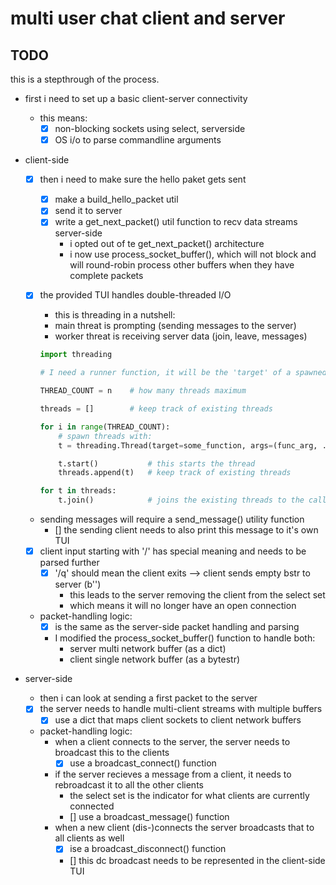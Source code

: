 # multi user chat client and server

## TODO

this is a stepthrough of the process.

* first i need to set up a basic client-server connectivity
    - this means:
        - [x]   non-blocking sockets using select, serverside
        - [x]   OS i/o to parse commandline arguments

* client-side 
    - [x] then i need to make sure the hello paket gets sent
        - [x] make a build_hello_packet util
        - [x] send it to server
        - [x] write a get_next_packet() util function to recv data streams server-side
            - i opted out of te get_next_packet() architecture
            - i now use process_socket_buffer(), which will not block and
            will round-robin process other buffers when they have complete packets
    - [x] the provided TUI handles double-threaded I/O
        - this is threading in a nutshell:
        - main threat is prompting (sending messages to the server)
        - worker threat is receiving server data (join, leave, messages)

        ```python
        import threading

        # I need a runner function, it will be the 'target' of a spawned thread
        
        THREAD_COUNT = n    # how many threads maximum
        
        threads = []        # keep track of existing threads      
        
        for i in range(THREAD_COUNT):
            # spawn threads with:
            t = threading.Thread(target=some_function, args=(func_arg, ...))

            t.start()           # this starts the thread
            threads.append(t)   # keep track of existing threads

        for t in threads:
            t.join()            # joins the existing threads to the calling (main) thread
        ```
    
    - sending messages will require a send_message() utility function
        - [] the sending client needs to also print this message to it's own TUI
    - [x] client input starting with '/' has special meaning and needs to be parsed further
        - [x] '/q' should mean the client exits --> client sends empty bstr to server (b'')
            - this leads to the server removing the client from the select set
            - which means it will no longer have an open connection
    - packet-handling logic:
        - [x] is the same as the server-side packet handling and parsing
        - I modified the process_socket_buffer() function to handle both:
            - server multi network buffer (as a dict)
            - client single network buffer (as a bytestr)

* server-side
    - then i can look at sending a first packet to the server
    - [x] the server needs to handle multi-client streams with multiple buffers
        - [x] use a dict that maps client sockets to client network buffers
    - packet-handling logic:
        - when a client connects to the server, the server needs to broadcast this to the clients
            - [x] use a broadcast_connect() function 
        - if the server recieves a message from a client, it needs to rebroadcast it to all the other clients
            - the select set is the indicator for what clients are currently connected
            - [] use a broadcast_message() function
        - when a new client (dis-)connects the server broadcasts that to all clients as well
            - [x] ise a broadcast_disconnect() function
            - [] this dc broadcast needs to be represented in the client-side TUI


